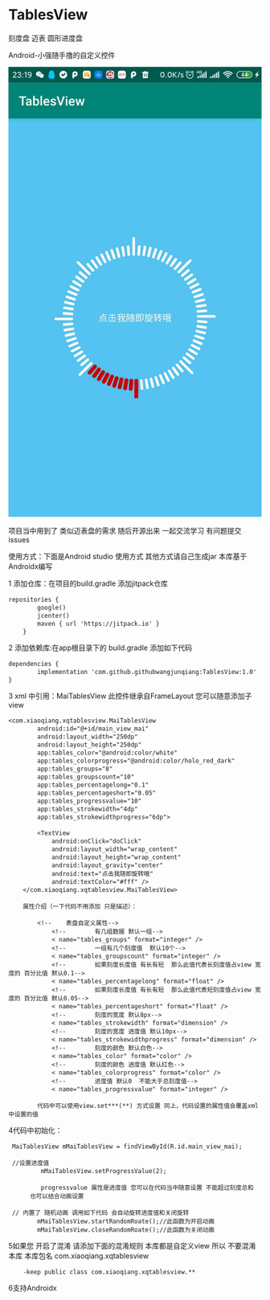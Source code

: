 # TablesView
刻度盘 迈表 圆形进度盘


Android-小强随手撸的自定义控件



![image](https://github.com/githubwangjunqiang/TablesView/blob/master/img_foder/xiaoguo.jpg)



项目当中用到了 类似迈表盘的需求 随后开源出来 一起交流学习 有问题提交issues

使用方式：下面是Android studio 使用方式 其他方式请自己生成jar  本库基于Androidx编写

1 添加仓库：在项目的build.gradle 添加jitpack仓库

    repositories {
            google()
            jcenter()
            maven { url 'https://jitpack.io' }
        }

2 添加依赖库:在app根目录下的 build.gradle 添加如下代码

    dependencies {
	        implementation 'com.github.githubwangjunqiang:TablesView:1.0'
	}

3 xml 中引用：MaiTablesView 此控件继承自FrameLayout 您可以随意添加子view

    <com.xiaoqiang.xqtablesview.MaiTablesView
            android:id="@+id/main_view_mai"
            android:layout_width="250dp"
            android:layout_height="250dp"
            app:tables_color="@android:color/white"
            app:tables_colorprogress="@android:color/holo_red_dark"
            app:tables_groups="8"
            app:tables_groupscount="10"
            app:tables_percentagelong="0.1"
            app:tables_percentageshort="0.05"
            app:tables_progressvalue="10"
            app:tables_strokewidth="4dp"
            app:tables_strokewidthprogress="6dp">

            <TextView
                android:onClick="doClick"
                android:layout_width="wrap_content"
                android:layout_height="wrap_content"
                android:layout_gravity="center"
                android:text="点击我随即旋转哦"
                android:textColor="#fff" />
        </com.xiaoqiang.xqtablesview.MaiTablesView>

        属性介绍（一下代码不用添加 只是描述）：

            <!--    表盘自定义属性-->
                <!--        有几组数据 默认一组-->
                < name="tables_groups" format="integer" />
                <!--        一组有几个刻度值  默认10个-->
                < name="tables_groupscount" format="integer" />
                <!--        如果刻度长度值 有长有短  那么此值代表长刻度值占view 宽度的 百分比值 默认0.1-->
                < name="tables_percentagelong" format="float" />
                <!--        如果刻度长度值 有长有短  那么此值代表短刻度值占view 宽度的 百分比值 默认0.05-->
                < name="tables_percentageshort" format="float" />
                <!--        刻度的宽度 默认8px-->
                < name="tables_strokewidth" format="dimension" />
                <!--        刻度的宽度 进度值 默认10px-->
                < name="tables_strokewidthprogress" format="dimension" />
                <!--        刻度的颜色 默认白色-->
                < name="tables_color" format="color" />
                <!--        刻度的颜色 进度值 默认红色-->
                < name="tables_colorprogress" format="color" />
                <!--        进度值 默认0  不能大于总刻度值-->
                < name="tables_progressvalue" format="integer" />

            代码中可以使用view.set***(**) 方式设置 同上，代码设置的属性值会覆盖xml中设置的值


4代码中初始化：

     MaiTablesView mMaiTablesView = findViewById(R.id.main_view_mai);

     //设置进度值
             mMaiTablesView.setProgressValue(2);

             progressvalue 属性是进度值 您可以在代码当中随意设置 不能超过刻度总和
          也可以结合动画设置

     // 内置了 随机动画 调用如下代码 会自动旋转进度值和关闭旋转
            mMaiTablesView.startRandomRoate();//此函数为开启动画
            mMaiTablesView.closeRandomRoate();//此函数为关闭动画


5如果您 开启了混淆 请添加下面的混淆规则 本库都是自定义view 所以 不要混淆本库 本库包名 com.xiaoqiang.xqtablesview

        -keep public class com.xiaoqiang.xqtablesview.**
	
	

6支持Androidx

